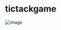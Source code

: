 # tictackgame
![image](https://github.com/user-attachments/assets/c5addfde-1fd0-4ff0-a170-8b821b5b20b3)
